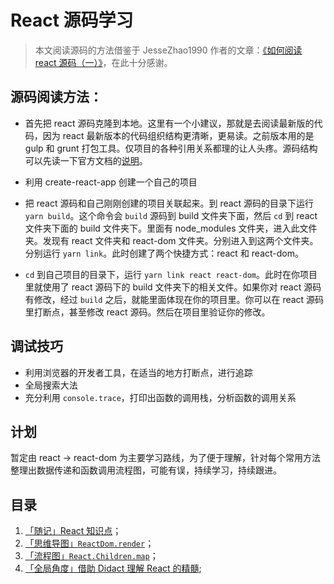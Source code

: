 # React 源码学习

> 本文阅读源码的方法借鉴于 JesseZhao1990 作者的文章：[《如何阅读 react 源码（一）》](https://github.com/JesseZhao1990/blog/issues/132)，在此十分感谢。

## 源码阅读方法：

- 首先把 react 源码克隆到本地。这里有一个小建议，那就是去阅读最新版的代码，因为 react 最新版本的代码组织结构更清晰，更易读。之前版本用的是 gulp 和 grunt 打包工具。仅项目的各种引用关系都理的让人头疼。源码结构可以先读一下官方文档的[说明](https://reactjs.org/docs/codebase-overview.html)。

- 利用 create-react-app 创建一个自己的项目

- 把 react 源码和自己刚刚创建的项目关联起来。到 react 源码的目录下运行 `yarn build`。这个命令会 `build` 源码到 build 文件夹下面，然后 `cd` 到 react 文件夹下面的 build 文件夹下。里面有 node_modules 文件夹，进入此文件夹。发现有 react 文件夹和 react-dom 文件夹。分别进入到这两个文件夹。分别运行 `yarn link`。此时创建了两个快捷方式：react 和 react-dom。

- `cd` 到自己项目的目录下，运行 `yarn link react react-dom`。此时在你项目里就使用了 react 源码下的 build 文件夹下的相关文件。如果你对 react 源码有修改，经过 `build` 之后，就能里面体现在你的项目里。你可以在 react 源码里打断点，甚至修改 react 源码。然后在项目里验证你的修改。

## 调试技巧

- 利用浏览器的开发者工具，在适当的地方打断点，进行追踪
- 全局搜索大法
- 充分利用 `console.trace`，打印出函数的调用栈，分析函数的调用关系

## 计划

暂定由 react -> react-dom 为主要学习路线，为了便于理解，针对每个常用方法整理出数据传递和函数调用流程图，可能有误，持续学习，持续跟进。

## 目录

1. [「随记」React 知识点](./notes/notes.md)；
2. [「思维导图」`ReactDom.render`](./notes/ReactDom.render.png)；
3. [「流程图」`React.Children.map`](./notes/React.Children.map.jpg)；
4. [「全局角度」借助 Didact 理解 React 的精髓](./notes/didact.js);
